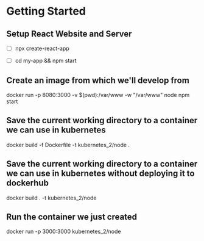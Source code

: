 # Getting Started

## Setup React Website and Server
- [ ] npx create-react-app
- [ ] cd my-app && npm start


## Create an image from which we'll develop from
docker run -p 8080:3000 -v $(pwd):/var/www -w "/var/www" node npm start


## Save the current working directory to a container we can use in kubernetes
docker build -f Dockerfile -t kubernetes_2/node .

## Save the current working directory to a container we can use in kubernetes without deploying it to dockerhub
docker build . -t kubernetes_2/node

## Run the container we just created
docker run -p 3000:3000 kubernetes_2/node
